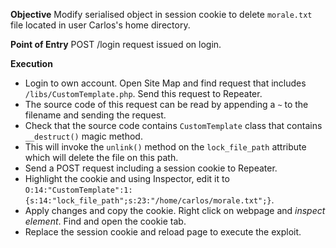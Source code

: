 **Objective**
Modify serialised object in session cookie to delete `morale.txt` file located in user Carlos's home directory.

**Point of Entry**
POST /login request issued on login.

**Execution**
- Login to own account. Open Site Map and find request that includes `/libs/CustomTemplate.php`. Send this request to Repeater.
- The source code of this request can be read by appending a `~` to the filename and sending the request.
- Check that the source code contains `CustomTemplate` class that contains `__destruct()` magic method. 
- This will invoke the `unlink()` method on the `lock_file_path` attribute which will delete the file on this path.
- Send a POST request including a session cookie to Repeater. 
- Highlight the cookie and using Inspector, edit it to `O:14:"CustomTemplate":1:{s:14:"lock_file_path";s:23:"/home/carlos/morale.txt";}`.
- Apply changes and copy the cookie. Right click on webpage and *inspect element*. Find and open the cookie tab. 
- Replace the session cookie and reload page to execute the exploit.